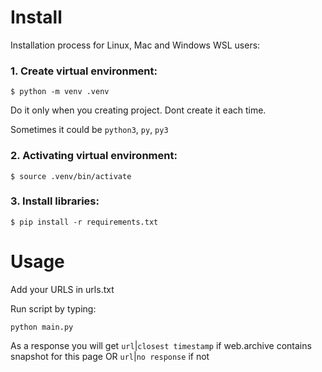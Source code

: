 # Install

Installation process for Linux, Mac and Windows WSL users:

### 1. Create virtual environment:

```
$ python -m venv .venv
```

Do it only when you creating project. Dont create it each time.

Sometimes it could be `python3`, `py`, `py3`

### 2. Activating virtual environment:

```
$ source .venv/bin/activate
```

### 3. Install libraries:

```
$ pip install -r requirements.txt
```

# Usage

Add your URLS in urls.txt

Run script by typing:

```
python main.py
```

As a response you will get `url`|`closest timestamp` if web.archive contains snapshot for this page OR `url`|`no response` if not

